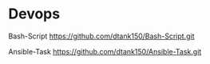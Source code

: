 # Devops
Bash-Script 
https://github.com/dtank150/Bash-Script.git


Ansible-Task
https://github.com/dtank150/Ansible-Task.git
